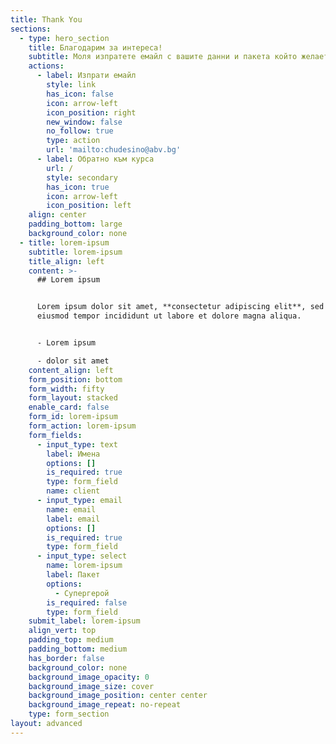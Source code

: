 ```yaml
---
title: Thank You
sections:
  - type: hero_section
    title: Благодарим за интереса!
    subtitle: Моля изпратете емайл с вашите данни и пакета който желаете да поръчате
    actions:
      - label: Изпрати емайл
        style: link
        has_icon: false
        icon: arrow-left
        icon_position: right
        new_window: false
        no_follow: true
        type: action
        url: 'mailto:chudesino@abv.bg'
      - label: Обратно към курса
        url: /
        style: secondary
        has_icon: true
        icon: arrow-left
        icon_position: left
    align: center
    padding_bottom: large
    background_color: none
  - title: lorem-ipsum
    subtitle: lorem-ipsum
    title_align: left
    content: >-
      ## Lorem ipsum


      Lorem ipsum dolor sit amet, **consectetur adipiscing elit**, sed do
      eiusmod tempor incididunt ut labore et dolore magna aliqua.


      - Lorem ipsum

      - dolor sit amet
    content_align: left
    form_position: bottom
    form_width: fifty
    form_layout: stacked
    enable_card: false
    form_id: lorem-ipsum
    form_action: lorem-ipsum
    form_fields:
      - input_type: text
        label: Имена
        options: []
        is_required: true
        type: form_field
        name: client
      - input_type: email
        name: email
        label: email
        options: []
        is_required: true
        type: form_field
      - input_type: select
        name: lorem-ipsum
        label: Пакет
        options:
          - Супергерой
        is_required: false
        type: form_field
    submit_label: lorem-ipsum
    align_vert: top
    padding_top: medium
    padding_bottom: medium
    has_border: false
    background_color: none
    background_image_opacity: 0
    background_image_size: cover
    background_image_position: center center
    background_image_repeat: no-repeat
    type: form_section
layout: advanced
---
```

